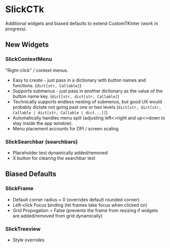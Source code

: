 # SlickCTk

Additional widgets and biased defaults to extend CustomTKinter (work in progress).

## New Widgets

### SlickContextMenu

"Right-click" / context menus.

- Easy to create - just pass in a dictionary with button names and functions. (`dict[str, Callable]`)
- Supports submenus - just pass in another dictionary as the value of the button name key. (`dict[str, dict[str, Callable]`)
- Technically supports endless nesting of submenus, but good UX would probably dictate not going past one or two levels (`dict[str, dict[str, Callable | dict[str, Callable | dict...]]`)
- Automatically handles menu spill (adjusting left<>right and up<>down to stay inside the app window).
- Menu placement accounts for DPI / screen scaling

### SlickSearchbar (searchbars)
- Placeholder text dynamically added/removed
- X button for clearing the searchbar text

## Biased Defaults

### SlickFrame
- Default corner radius = 0 (overrides default rounded corner)
- Left-click Focus binding (let frames take focus when clicked on)
- Grid Propogation = False (prevents the frame from resizing if widgets are added/removed from grid dynamically)

### SlickTreeview
- Style overrides